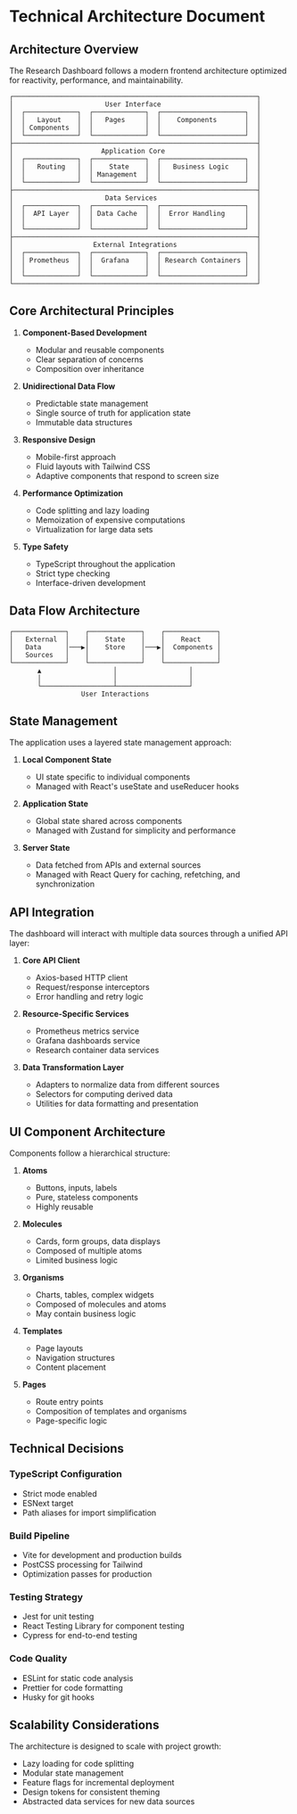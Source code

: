 # Technical Architecture Document

## Architecture Overview

The Research Dashboard follows a modern frontend architecture optimized for reactivity, performance, and maintainability.

```
┌─────────────────────────────────────────────────────────────┐
│                       User Interface                        │
│  ┌─────────────┐  ┌─────────────┐  ┌─────────────────────┐  │
│  │   Layout    │  │   Pages     │  │    Components       │  │
│  │ Components  │  │             │  │                     │  │
│  └─────────────┘  └─────────────┘  └─────────────────────┘  │
├─────────────────────────────────────────────────────────────┤
│                      Application Core                       │
│  ┌─────────────┐  ┌─────────────┐  ┌─────────────────────┐  │
│  │   Routing   │  │    State    │  │   Business Logic    │  │
│  │             │  │ Management  │  │                     │  │
│  └─────────────┘  └─────────────┘  └─────────────────────┘  │
├─────────────────────────────────────────────────────────────┤
│                       Data Services                         │
│  ┌─────────────┐  ┌─────────────┐  ┌─────────────────────┐  │
│  │  API Layer  │  │ Data Cache  │  │  Error Handling     │  │
│  │             │  │             │  │                     │  │
│  └─────────────┘  └─────────────┘  └─────────────────────┘  │
├─────────────────────────────────────────────────────────────┤
│                    External Integrations                    │
│  ┌─────────────┐  ┌─────────────┐  ┌─────────────────────┐  │
│  │ Prometheus  │  │  Grafana    │  │ Research Containers │  │
│  │             │  │             │  │                     │  │
│  └─────────────┘  └─────────────┘  └─────────────────────┘  │
└─────────────────────────────────────────────────────────────┘
```

## Core Architectural Principles

1. **Component-Based Development**
   - Modular and reusable components
   - Clear separation of concerns
   - Composition over inheritance

2. **Unidirectional Data Flow**
   - Predictable state management
   - Single source of truth for application state
   - Immutable data structures

3. **Responsive Design**
   - Mobile-first approach
   - Fluid layouts with Tailwind CSS
   - Adaptive components that respond to screen size

4. **Performance Optimization**
   - Code splitting and lazy loading
   - Memoization of expensive computations
   - Virtualization for large data sets

5. **Type Safety**
   - TypeScript throughout the application
   - Strict type checking
   - Interface-driven development

## Data Flow Architecture

```
┌─────────────┐    ┌─────────────┐    ┌─────────────┐
│   External  │    │    State    │    │    React    │
│   Data      │───▶│    Store    │───▶│  Components │
│   Sources   │    │             │    │             │
└─────────────┘    └─────────────┘    └─────────────┘
       ▲                  │                  │
       │                  │                  │
       └──────────────────┴──────────────────┘
                  User Interactions
```

## State Management

The application uses a layered state management approach:

1. **Local Component State**
   - UI state specific to individual components
   - Managed with React's useState and useReducer hooks

2. **Application State**
   - Global state shared across components
   - Managed with Zustand for simplicity and performance

3. **Server State**
   - Data fetched from APIs and external sources
   - Managed with React Query for caching, refetching, and synchronization

## API Integration

The dashboard will interact with multiple data sources through a unified API layer:

1. **Core API Client**
   - Axios-based HTTP client
   - Request/response interceptors
   - Error handling and retry logic

2. **Resource-Specific Services**
   - Prometheus metrics service
   - Grafana dashboards service
   - Research container data services

3. **Data Transformation Layer**
   - Adapters to normalize data from different sources
   - Selectors for computing derived data
   - Utilities for data formatting and presentation

## UI Component Architecture

Components follow a hierarchical structure:

1. **Atoms**
   - Buttons, inputs, labels
   - Pure, stateless components
   - Highly reusable

2. **Molecules**
   - Cards, form groups, data displays
   - Composed of multiple atoms
   - Limited business logic

3. **Organisms**
   - Charts, tables, complex widgets
   - Composed of molecules and atoms
   - May contain business logic

4. **Templates**
   - Page layouts
   - Navigation structures
   - Content placement

5. **Pages**
   - Route entry points
   - Composition of templates and organisms
   - Page-specific logic

## Technical Decisions

### TypeScript Configuration
- Strict mode enabled
- ESNext target
- Path aliases for import simplification

### Build Pipeline
- Vite for development and production builds
- PostCSS processing for Tailwind
- Optimization passes for production

### Testing Strategy
- Jest for unit testing
- React Testing Library for component testing
- Cypress for end-to-end testing

### Code Quality
- ESLint for static code analysis
- Prettier for code formatting
- Husky for git hooks

## Scalability Considerations

The architecture is designed to scale with project growth:

- Lazy loading for code splitting
- Modular state management
- Feature flags for incremental deployment
- Design tokens for consistent theming
- Abstracted data services for new data sources